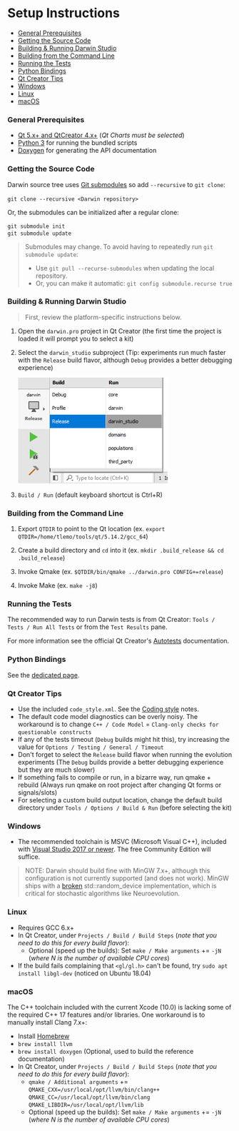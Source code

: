 
# Setup Instructions

- [General Prerequisites](#general-prerequisites)
- [Getting the Source Code](#getting-the-source-code)
- [Building & Running Darwin Studio](#building--running-darwin-studio)
- [Building from the Command Line](#building-from-the-command-line)
- [Running the Tests](#running-the-tests)
- [Python Bindings](#python-bindings)
- [Qt Creator Tips](#qt-creator-tips)
- [Windows](#windows)
- [Linux](#linux)
- [macOS](#macos)

### General Prerequisites

- [Qt 5.x+ and QtCreator 4.x+][3] (_Qt Charts must be selected_)
- [Python 3][4] for running the bundled scripts
- [Doxygen][1] for generating the API documentation

### Getting the Source Code

Darwin source tree uses [Git submodules][5] so add `--recursive` to `git clone`:

`git clone --recursive <Darwin repository>`

Or, the submodules can be initialized after a regular clone:

```
git submodule init
git submodule update
```

> Submodules may change. To avoid having to repeatedly run `git submodule update`:
> - Use `git pull --recurse-submodules` when updating the local repository.
> - Or, you can make it automatic: `git config submodule.recurse true`

### Building & Running Darwin Studio

> First, review the platform-specific instructions below.

1. Open the `darwin.pro` project in Qt Creator (the first time the project is loaded it
    will prompt you to select a kit)

2. Select the `darwin_studio` subproject (Tip: experiments run much faster with the
    `Release` build flavor, although `Debug` provides a better debugging experience)

    ![Select Project](images/qtcreator_select_project.png)

3. `Build / Run` (default keyboard shortcut is Ctrl+R)

### Building from the Command Line

1. Export `QTDIR` to point to the Qt location
   (ex. `export QTDIR=/home/tlemo/tools/qt/5.14.2/gcc_64`)

2. Create a build directory and `cd` into it
   (ex. `mkdir .build_release && cd .build_release`)

3. Invoke Qmake
   (ex. `$QTDIR/bin/qmake ../darwin.pro CONFIG+=release`)

4. Invoke Make
    (ex. `make -j8`)

### Running the Tests

The recommended way to run Darwin tests is from Qt Creator:
`Tools / Tests / Run All Tests` or from the `Test Results` pane.

For more information see the official Qt Creator's [Autotests][7] documentation.

### Python Bindings

See the [dedicated page](python.md).

### Qt Creator Tips

- Use the included `code_style.xml`. See the [Coding style](coding_style.md) notes.
- The default code model diagnostics can be overly noisy. The workaround is to change
    `C++ / Code Model` = `Clang-only checks for questionable constructs`
- If any of the tests timeout (`Debug` builds might hit this), try increasing the value
    for `Options / Testing / General / Timeout`
- Don't forget to select the `Release` build flavor when running the evolution experiments
    (The `Debug` builds provide a better debugging experience but they are much slower)
- If something fails to compile or run, in a bizarre way, run qmake + rebuild
    (Always run qmake on root project after changing Qt forms or signals/slots)
- For selecting a custom build output location, change the default build
    directory under `Tools / Options / Build & Run` (before selecting the kit)

### Windows

- The recommended toolchain is MSVC (Microsoft Visual C++), included with
    [Visual Studio 2017 or newer][2]. The free Community Edition will suffice.

> NOTE: Darwin should build fine with MinGW 7.x+, although this configuration is not
> currently supported (and does not work). MinGW ships with a [broken][8] std::random_device
> implementation, which is critical for stochastic algorithms like Neuroevolution. 

### Linux

- Requires GCC 6.x+ 
- In Qt Creator, under `Projects / Build / Build Steps` (_note that you need to do this
    for every build flavor_):
    - Optional (speed up the builds): Set `make / Make arguments` += `-jN`
        (_where N is the number of available CPU cores_)
- If the build fails complaining that `<gl/gl.h>` can't be found, try
    `sudo apt install libgl-dev` (noticed on Ubuntu 18.04)

### macOS

The C++ toolchain included with the current Xcode (10.0) is lacking some of the required 
C++ 17 features and/or libraries. One workaround is to manually install Clang 7.x+:

- Install [Homebrew][6]
- `brew install llvm`
- `brew install doxygen` (Optional, used to build the reference documentation)
- In Qt Creator, under `Projects / Build / Build Steps` (_note that you need to do this
    for every build flavor_):
    - `qmake / Additional arguments` +=  
        `QMAKE_CXX=/usr/local/opt/llvm/bin/clang++`
        `QMAKE_CC=/usr/local/opt/llvm/bin/clang`
        `QMAKE_LIBDIR=/usr/local/opt/llvm/lib`
    - Optional (speed up the builds): Set `make / Make arguments` += `-jN`
        (_where N is the number of available CPU cores_)

[1]: http://www.doxygen.nl
[2]: https://visualstudio.microsoft.com
[3]: https://www.qt.io/download
[4]: https://www.python.org
[5]: https://git-scm.com/book/en/v2/Git-Tools-Submodules
[6]: https://brew.sh
[7]: http://doc.qt.io/qtcreator/creator-autotest.html
[8]: https://sourceforge.net/p/mingw-w64/bugs/338
